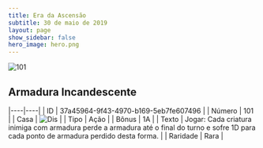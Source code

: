 ```yaml
---
title: Era da Ascensão
subtitle: 30 de maio de 2019
layout: page
show_sidebar: false
hero_image: hero.png
---
```


![101](https://cdn.keyforgegame.com/media/card_front/pt/435_101_6RJCWJ62RX3H_pt.png)

## Armadura Incandescente

|----|----|
| ID | 37a45964-9f43-4970-b169-5eb7fe607496 |
| Número | 101 |
| Casa | ![Dis](https://archonarcana.com/images/thumb/e/e8/Dis.png/22px-Dis.png "Dis") |
| Tipo | Ação |
| Bônus | 1A |
| Texto | Jogar: Cada criatura inimiga com armadura perde a armadura até o final do turno e sofre 1D para cada ponto de armadura perdido desta forma. |
| Raridade | Rara |
